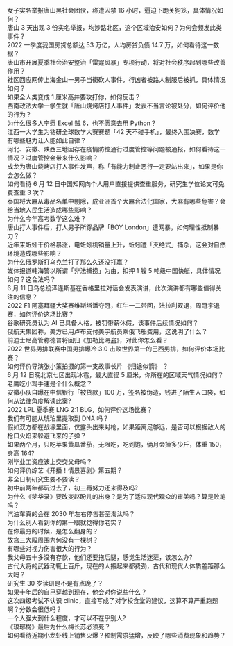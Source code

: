 女子实名举报唐山黑社会团伙，称遭囚禁 16 小时，逼迫下跪关狗笼，具体情况如何？  
唐山 3 天出现 3 份实名举报，均涉路北区，这个区域治安如何？为何会频发此类事件？  
2022 一季度我国房贷总额达 53 万亿，人均房贷负债 14.7 万，如何看待这一数据？  
唐山市开展夏季社会治安整治「雷霆风暴」专项行动，将对社会秩序起到哪些改善作用？  
社区回应网传上海金山一男子当街砍人事件，行凶者被路人制服后被抓，具体情况如何？  
如果全人类变成 1 厘米高并要攻打你，如何反击？  
西南政法大学一学生就「唐山烧烤店打人事件」发表不当言论被处分，如何评价他的行为？  
为什么很多人宁愿 Excel 贼 6，也不愿意去用 Python？  
江西一大学生为钻研全球数学大赛赛题「42 天不碰手机」，最终入围决赛，数学有哪些魅力让人能如此自律？  
河北、安徽、陕西三地因存在疫情防控通行过度管控等问题被通报，如何看待这一情况？过度管控会带来什么影响？  
成龙为唐山烧烤店打人事件发声，称「有能力制止恶行一定要站出来」，如果是你会怎么做？  
如何看待 6 月 12 日中国知网向个人用户直接提供查重服务，研究生学位论文可免费查重 3 次？  
泰国将大麻从毒品名单中剔除，成亚洲首个大麻合法化国家，大麻有哪些危害？会给当地人民生活造成哪些影响？  
为什么今年高考数学这么难？  
唐山打人事件后，打人男子所穿品牌「BOY London」遭网暴，如何理性抵制暴力？  
近年来蚯蚓干价格暴涨，电蚯蚓机销量上升，蚯蚓遭「灭绝式」捕杀，这会对自然环境造成哪些影响？  
为什么俄罗斯打乌克兰打了那么久还没打赢？  
媒体报道韩海警以所谓「非法捕捞」为由，扣押 1 艘 5 吨级中国快艇，具体情况如何？这合法吗？  
6 月 11 日乌总统泽连斯基在香格里拉对话会发表演讲，此次演讲都有哪些值得关注的信息？  
2022 F1 阿塞拜疆大奖赛维斯塔潘夺冠，红牛一二带回，法拉利双退，周冠宇退赛，如何评价这场比赛？  
谷歌研究员认为 AI 已具备人格，被罚带薪休假，该事件后续情况如何？  
俄航天集团称，美方已用卢布支付美宇航员乘俄飞船费用，这说明了什么？  
前迪士尼高管称德普将回归《加勒比海盗》，对此你怎么看？  
2022 世界男排联赛中国男排爆冷 3:0 击败世界第一的巴西男排，如何评价本场比赛？  
如何评价导演张小策拍摄的第一支故事长片 《归途似箭》 ？  
6 月 12 日晚北京七区出现冰雹，最大直径 5 厘米，你所在的区域天气情况如何？  
老鹰吃小鸡手速是个什么概念？  
安徽小伙自曝在中信银行「被贷款」100 万，签名被伪造，钱进了陌生人口袋，如何从法律角度解读此案?  
2022 LPL 夏季赛 LNG 2:1 BLG，如何评价这场比赛？  
我们有可能从琥珀里提取到 DNA 吗？  
假如双方都在战壕里面，仅露头出来对枪，如果距离足够远，是否可以根据敌人的枪口火焰来躲避飞来的子弹？  
如果两个月，只吃苹果黄瓜番茄，无限吃，吃到饱，俩月会掉多少斤，体重 150，身高 164?  
刚毕业工资应该上交交父母吗？  
如何评价综艺《开播！情景喜剧》第五期？  
非全日制研究生要不要读？  
初中前两年都玩过去了，初三再努力还来得及吗?  
为什么《梦华录》要改变赵盼儿的出身？是为了适应现代观众的审美吗？算是败笔吗？  
汽油车真的会在 2030 年左右停售甚至淘汰吗？  
为什么别人看到你的第一眼就觉得你老实？  
在你最穷的时候，是怎么翻身的？  
故宫三大殿周围为何没有一棵树？  
有哪些对视力伤害很大的行为？  
我父母五十多没有存款，他们还要拖后腿，感觉生活迷茫，该怎么办?  
古代大将的武器动辄上百斤，现在的人搬起来都费劲，古代和现代人体质差距那么大吗？  
研究生 30 岁读研是不是有点晚了？  
如果十年后的自己穿越到现在，他会对你说些什么？  
这次四级考试不认识 clinic，直接写成了对学校食堂的建议，这算不算严重跑题啊？分数会很低吗？  
一个人强大到什么程度，才可以不在乎别人?  
《琅琊榜》最后为什么梅长苏必须死？  
如何看待近期小龙虾线上销售火爆？预制需求猛增，反映了哪些消费现象和趋势？  

